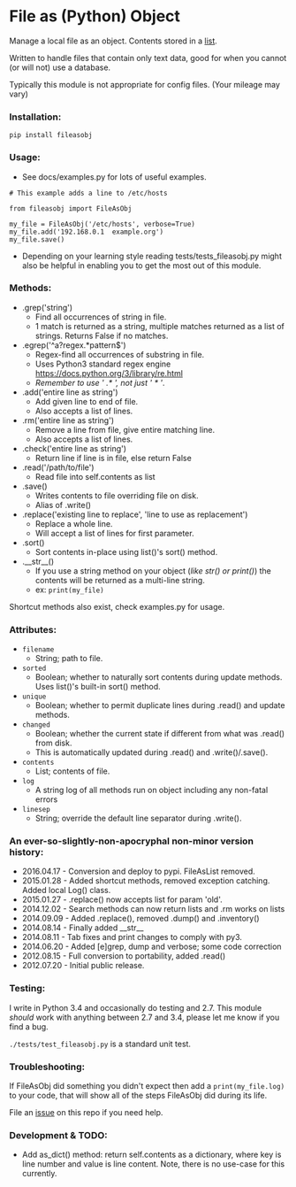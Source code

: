 File as (Python) Object
===============

Manage a local file as an object. Contents stored in a [list](https://docs.python.org/3/library/stdtypes.html#list).

Written to handle files that contain only text data, good for when you cannot (or will not) use a database.

Typically this module is not appropriate for config files. (Your mileage may vary)


### Installation:

`pip install fileasobj`


### Usage:

* See docs/examples.py for lots of useful examples.

```
# This example adds a line to /etc/hosts

from fileasobj import FileAsObj

my_file = FileAsObj('/etc/hosts', verbose=True)
my_file.add('192.168.0.1  example.org')
my_file.save()

```  

* Depending on your learning style reading tests/tests_fileasobj.py might also be helpful in enabling you to get the most out of this module.

### Methods:

* .grep('string')
    * Find all occurrences of string in file.
    * 1 match is returned as a string, multiple matches returned as a list of strings. Returns False if no matches.
* .egrep('^a?regex.*pattern$')
    * Regex-find all occurrences of substring in file.
    * Uses Python3 standard regex engine https://docs.python.org/3/library/re.html
    * _Remember to use ' .* ', not just ' * '_.
* .add('entire line as string')
    * Add given line to end of file.
    * Also accepts a list of lines.
* .rm('entire line as string')
    * Remove a line from file, give entire matching line.
    * Also accepts a list of lines.
* .check('entire line as string')
    * Return line if line is in file, else return False
* .read('/path/to/file')
    * Read file into self.contents as list
* .save()
    * Writes contents to file overriding file on disk.
    * Alias of .write()
* .replace('existing line to replace', 'line to use as replacement')
    * Replace a whole line.
    * Will accept a list of lines for first parameter.
* .sort()
    * Sort contents in-place using list()'s sort() method.
* .\_\_str\_\_()
    * If you use a string method on your object (_like str() or print()_) the contents will be returned as a multi-line string.
    * ex: `print(my_file)`

Shortcut methods also exist, check examples.py for usage.

### Attributes:

* `filename`
    * String; path to file.
* `sorted`
    * Boolean; whether to naturally sort contents during update methods. Uses list()'s built-in sort() method.
* `unique`
    * Boolean; whether to permit duplicate lines during .read() and update methods.
* `changed`
    * Boolean; whether the current state if different from what was .read() from disk.
    * This is automatically updated during .read() and .write()/.save().
* `contents`
    * List; contents of file.
* `log`
    * A string log of all methods run on object including any non-fatal errors
* `linesep`
    * String; override the default line separator during .write().

### An ever-so-slightly-non-apocryphal non-minor version history:
 
* 2016.04.17 - Conversion and deploy to pypi. FileAsList removed.
* 2015.01.28 - Added shortcut methods, removed exception catching. Added local Log() class.
* 2015.01.27 - .replace() now accepts list for param 'old'.
* 2014.12.02 - Search methods can now return lists and .rm works on lists
* 2014.09.09 - Added .replace(), removed .dump() and .inventory()
* 2014.08.14 - Finally added \_\_str\_\_
* 2014.08.11 - Tab fixes and print changes to comply with py3.
* 2014.06.20 - Added [e]grep, dump and verbose; some code correction
* 2012.08.15 - Full conversion to portability, added .read()
* 2012.07.20 - Initial public release.


### Testing:

I write in Python 3.4 and occasionally do testing and 2.7. This module _should_ work with anything between 2.7
 and 3.4, please let me know if you find a bug.

`./tests/test_fileasobj.py` is a standard unit test.


### Troubleshooting:

If FileAsObj did something you didn't expect then add a `print(my_file.log)` to your code, that will show all of the steps FileAsObj did during its life. 

File an [issue](https://github.com/jhazelwo/python-fileasobj/issues) on this repo if you need help.


### Development & TODO:

* Add as_dict() method: return self.contents as a dictionary, where key is line number and value is line content. Note, there is no use-case for this currently.
